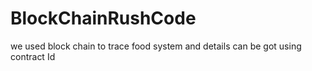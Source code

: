 # BlockChainRushCode
we used block chain to trace food system and details can be got using contract Id 
